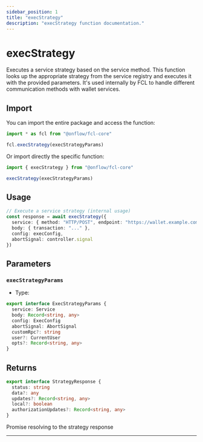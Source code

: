 ```yaml
---
sidebar_position: 1
title: "execStrategy"
description: "execStrategy function documentation."
---
```


<!-- THIS DOCUMENT IS AUTO-GENERATED FROM [onflow/fcl-core/src/fcl-core.ts](https://github.com/onflow/fcl-js/tree/master/packages/fcl-core/src/fcl-core.ts). DO NOT EDIT MANUALLY -->

# execStrategy

Executes a service strategy based on the service method. This function looks up the
appropriate strategy from the service registry and executes it with the provided parameters.
It's used internally by FCL to handle different communication methods with wallet services.

## Import

You can import the entire package and access the function:

```typescript
import * as fcl from "@onflow/fcl-core"

fcl.execStrategy(execStrategyParams)
```

Or import directly the specific function:

```typescript
import { execStrategy } from "@onflow/fcl-core"

execStrategy(execStrategyParams)
```

## Usage

```typescript
// Execute a service strategy (internal usage)
const response = await execStrategy({
  service: { method: "HTTP/POST", endpoint: "https://wallet.example.com/authz" },
  body: { transaction: "..." },
  config: execConfig,
  abortSignal: controller.signal
})
```

## Parameters

### `execStrategyParams` 


- Type: 
```typescript
export interface ExecStrategyParams {
  service: Service
  body: Record<string, any>
  config: ExecConfig
  abortSignal: AbortSignal
  customRpc?: string
  user?: CurrentUser
  opts?: Record<string, any>
}
```


## Returns

```typescript
export interface StrategyResponse {
  status: string
  data?: any
  updates?: Record<string, any>
  local?: boolean
  authorizationUpdates?: Record<string, any>
}
```


Promise resolving to the strategy response

---